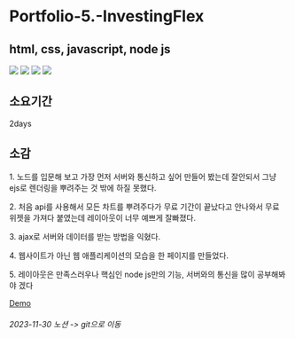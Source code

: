 <h1>Portfolio-5.-InvestingFlex</h1>

<h2>html, css, javascript, node js </h2>

<div>
  <img src="https://img.shields.io/badge/HTML5-E34F26?style=flat-square&logo=html5&logoColor=white"/>
  <img src="https://img.shields.io/badge/CSS3-1572B6?style=flat-square&logo=css3&logoColor=white"/>
  <img src="https://img.shields.io/badge/JavaScript-F7DF1E?style=flat-square&logo=javascript&logoColor=black"/>
  <img src="https://img.shields.io/badge/node.js-6DA55F?style=for-the-badge&logo=node.js&logoColor=white"/>
</div>

<h2>소요기간</h2>
2days

<h2>소감</h2>
<p>1. 노드를 입문해 보고 가장 먼저 서버와 통신하고 싶어 만들어 봤는데 잘안되서 그냥 ejs로 렌더링을 뿌려주는 것 밖에 하질 못했다.</p>
<p>2. 처음 api를 사용해서 모든 차트를 뿌려주다가 무료 기간이 끝났다고 안나와서 무료 위젯을 가져다 붙였는데 레이아웃이 너무 예쁘게 잘빠졌다.</p>
<p>3. ajax로 서버와 데이터를 받는 방법을 익혔다.</p>
<p>4. 웹사이트가 아닌 웹 애플리케이션의 모습을 한 페이지를 만들었다.</p>
<p>5. 레이아웃은 만족스러우나 핵심인 node js만의 기능, 서버와의 통신을 많이 공부해봐야 겠다</p>

<a href="https://port-0-portfolio-5--investingflex-7xwyjq992llilepkkl.sel4.cloudtype.app/discussion">Demo</a>

<h6>2023-11-30 노션 -> git으로 이동</h6>
